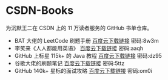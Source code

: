 # CSDN-Books
为沉默王二在 CSDN 上的 11 万读者服务的 GitHub 书单仓库。

- BAT 大佬的 LeetCode 刷题手册       [百度云下载链接](https://pan.baidu.com/s/12RT8pRk6OUNa1PuYkqZliw)  密码:8w3m
- 李笑来《人人都能用英语》       [百度云下载链接](https://pan.baidu.com/s/1wIG2LJrXTiO-988lmZ-B9w)  密码:aaqh
- GitHub 上标星 115k+ 的 Java 教程       [百度云下载链接](https://pan.baidu.com/s/1rT0l5ynzAQLF--efyRHzQw)  密码:dz95
- 谷歌大佬的刷题笔记       [百度云下载链接](https://pan.baidu.com/s/1ojBerkBfgMFpYcj-JfDKlw)  密码:5ttz
- GitHub 140k+ 星标的面试攻略       [百度云下载链接](https://pan.baidu.com/s/1tOyMq3sGa2-xuajGJJYwOQ)  密码:om0i
